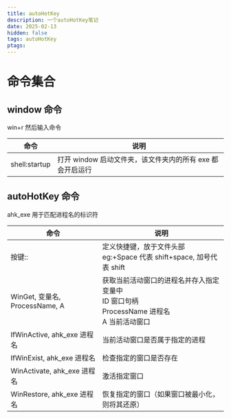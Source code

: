 ```yaml
---
title: autoHotKey
description: 一个autoHotKey笔记
date: 2025-02-13
hidden: false
tags: autoHotKey
ptags: 
---
```

# 命令集合
## window 命令
win+r 然后输入命令

| 命令            | 说明                                  |
| ------------- | ----------------------------------- |
| shell:startup | 打开 window 启动文件夹，该文件夹内的所有 exe 都会开启运行 |

## autoHotKey 命令
ahk_exe 用于匹配进程名的标识符

| 命令                          | 说明                                                                 |
| --------------------------- | ------------------------------------------------------------------ |
| 按键::                        | 定义快捷键，放于文件头部<br>eg:+Space 代表 shift+space, 加号代表 shift               |
| WinGet, 变量名, ProcessName, A | 获取当前活动窗口的进程名并存入指定变量中<br>ID 窗口句柄<br>ProcessName 进程名<br>A 当前活动窗口<br> |
| IfWinActive, ahk_exe 进程名    | 当前活动窗口是否属于指定的进程                                                    |
| IfWinExist, ahk_exe 进程名     | 检查指定的窗口是否存在                                                        |
| WinActivate, ahk_exe  进程名   | 激活指定窗口                                                             |
| WinRestore, ahk_exe 进程名     | 恢复指定的窗口（如果窗口被最小化，则将其还原）                                            |
